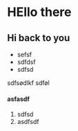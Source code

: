 # HEllo there

## Hi back to you

- sefsf
- sdfdsf
- sdfsd

sdfsødlkf
sdføl

#### asfasdf

1. sdfsd
2. asdfsdf


